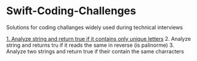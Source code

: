 # Swift-Coding-Challenges

Solutions for coding challanges widely used during technical interviews

[1. Analyze string and return true if it contains only unique letters](https://github.com/aivars/Swift-Coding-Challenges/tree/master/Challenges)
2. Analyze string and returns tru if it reads the same in reverse (is palinorme)
3. Analyze two strings and return true if their contain the same charracters
